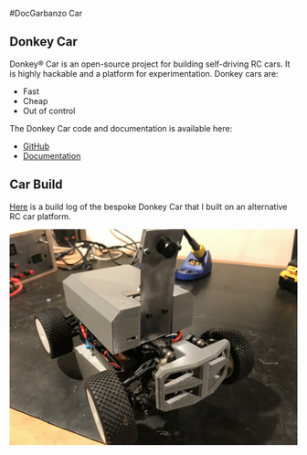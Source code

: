 #DocGarbanzo Car

## Donkey Car

Donkey&reg; Car is an open-source project for building self-driving RC cars. 
It is highly hackable and a platform for experimentation. Donkey cars are:

* Fast
* Cheap
* Out of control

The Donkey Car code and documentation is available here:

* [GitHub](https://github.com/autorope/donkeycar)
* [Documentation](https://docs.donkeycar.com)


## Car Build

[Here](buggy.md) is a build log of the bespoke Donkey Car that I built on an 
alternative RC car platform. 


![DocGarbanzoCar](./assets/front.jpeg)




